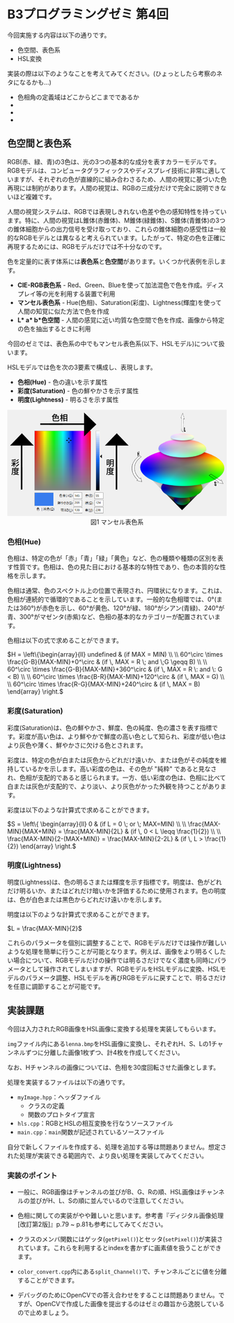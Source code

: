 # B3プログラミングゼミ 第4回

今回実施する内容は以下の通りです。

* 色空間、表色系
* HSL変換

実装の際は以下のようなことを考えてみてください。(ひょっとしたら考察のネタになるかも...)

- 色相角の定義域はどこからどこまでであるか
- 
- 
- 

##  色空間と表色系
RGB(赤、緑、青)の3色は、光の3つの基本的な成分を表すカラーモデルです。RGBモデルは、コンピュータグラフィックスやディスプレイ技術に非常に適していますが、それぞれの色が直線的に組み合わさるため、人間の視覚に基づいた色再現には制約があります。人間の視覚は、RGBの三成分だけで完全に説明できないほど複雑です。

人間の視覚システムは、RGBでは表現しきれない色差や色の感知特性を持っています。特に、人間の視覚はL錐体(赤錐体)、M錐体(緑錐体)、S錐体(青錐体)の3つの錐体細胞からの出力信号を受け取っており、これらの錐体細胞の感受性は一般的なRGBモデルとは異なると考えられています。したがって、特定の色を正確に再現するためには、RGBモデルだけでは不十分なのです。

色を定量的に表す体系には**表色系**と**色空間**があります。いくつか代表例を示します。


* **CIE-RGB表色系** - Red、Green、Blueを使って加法混色で色を作成。ディスプレイ等の光を利用する装置で利用
* **マンセル表色系** - Hue(色相)、Saturation(彩度)、Lightness(輝度)を使って人間の知覚に似た方法で色を作成
* __L* a* b*色空間__ - 人間の感覚に近い均質な色空間で色を作成、画像から特定の色を抽出するときに利用


今回のゼミでは、表色系の中でもマンセル表色系(以下、HSLモデル)について扱います。

HSLモデルでは色を次の3要素で構成し、表現します。

* **色相(Hue)** - 色の違いを示す属性
* **彩度(Saturation)** - 色の鮮やかさを示す属性
* **明度(Lightness)** - 明るさを示す属性

<div style="text-align: center;">
<img src="semi_img/4_hue.png">
図1 マンセル表色系
</div>

### 色相(Hue)

色相は、特定の色が「赤」「青」「緑」「黄色」など、色の種類や種類の区別を表す性質です。色相は、色の見た目における基本的な特性であり、色の本質的な性格を示します。

色相は通常、色のスペクトル上の位置で表現され、円環状になります。これは、色相が連続的で循環的であることを示しています。一般的な色相環では、0°(または360°)が赤色を示し、60°が黄色、120°が緑、180°がシアン(青緑)、240°が青、300°がマゼンタ(赤紫)など、色相の基本的なカテゴリーが配置されています。

色相は以下の式で求めることができます。

$H = \left\{\begin{array}{ll}
undefined & (if MAX = MIN) \\ \\
60^\circ \times \frac{G-B}{MAX-MIN}+0^\circ & (if \, MAX = R \; and \;G \geqq B) \\ \\
60^\circ \times \frac{G-B}{MAX-MIN}+360^\circ & (if \, MAX = R \: and \: G < B) \\ \\
60^\circ \times \frac{B-R}{MAX-MIN}+120^\circ & (if \, MAX = G) \\ \\
60^\circ \times \frac{R-G}{MAX-MIN}+240^\circ & (if \, MAX = B)
\end{array} \right.$


### 彩度(Saturation)

彩度(Saturation)は、色の鮮やかさ、鮮度、色の純度、色の濃さを表す指標です。彩度が高い色は、より鮮やかで鮮度の高い色として知られ、彩度が低い色はより灰色や薄く、鮮やかさに欠ける色とされます。

彩度は、特定の色が白または灰色からどれだけ遠いか、または色がその純度を維持しているかを示します。高い彩度の色は、その色が "純粋" であると見なされ、色相が支配的であると感じられます。一方、低い彩度の色は、色相に比べて白または灰色が支配的で、より淡い、より灰色がかった外観を持つことがあります。

彩度は以下のような計算式で求めることができます。

$S = \left\{ \begin{array}{ll}
0 & (if L = 0 \; or \; MAX=MIN) \\ \\
\frac{MAX-MIN}{MAX+MIN} = \frac{MAX-MIN}{2L} & (if \, 0 < L \leqq \frac{1}{2}) \\ \\
\frac{MAX-MIN}{2-(MAX+MIN)} = \frac{MAX-MIN}{2-2L} & (if \, L > \frac{1}{2}) 
\end{array} \right.$


### 明度(Lightness)

明度(Lightness)は、色の明るさまたは輝度を示す指標です。明度は、色がどれだけ明るいか、またはどれだけ暗いかを評価するために使用されます。色の明度は、色が白色または黒色からどれだけ遠いかを示します。

明度は以下のような計算式で求めることができます。

$L = \frac{MAX-MIN}{2}$ 



これらのパラメータを個別に調整することで、RGBモデルだけでは操作が難しいような処理を簡単に行うことが可能となります。例えば、画像をより明るくしたい場合について、RGBモデルだけの操作では明るさだけでなく濃度も同時にパラメータとして操作されてしまいますが、RGBモデルをHSLモデルに変換、HSLモデルのパラメータ調整、HSLモデルを再びRGBモデルに戻すことで、明るさだけを任意に調節することが可能です。


##  実装課題

今回は入力されたRGB画像をHSL画像に変換する処理を実装してもらいます。

`img`ファイル内にある`lenna.bmp`をHSL画像に変換し、それぞれH、S、Lの1チャンネルずつに分離した画像1枚ずつ、計4枚を作成してください。

なお、Hチャンネルの画像については、色相を30度回転させた画像とします。

処理を実装するファイルは以下の通りです。

- `myImage.hpp`：ヘッダファイル
   - クラスの定義
   - 関数のプロトタイプ宣言
- `hls.cpp`：RGBとHSLの相互変換を行なうソースファイル
- `main.cpp`：`main`関数が記述されているソースファイル

自分で新しくファイルを作成する、処理を追加する等は問題ありません。想定された処理が実装できる範囲内で、より良い処理を実装してみてください。



### 実装のポイント
* 一般に、RGB画像はチャンネルの並びがB、G、Rの順、HSL画像はチャンネルの並びがH、L、Sの順に並んでいるので注意してください。

* 色相に関しての実装がやや難しいと思います。参考書『ディジタル画像処理[改訂第2版]』p.79 ~ p.81も参考にしてみてください。

* クラスのメンバ関数にはゲッタ(`getPixel()`)とセッタ(`setPixel()`)が実装されています。これらを利用するとindexを書かずに画素値を扱うことができます。

* `color_convert.cpp`内にある`split_Channel()`で、チャンネルごとに値を分離することができます。

* デバッグのためにOpenCVでの答え合わせをすることは問題ありません。ですが、OpenCVで作成した画像を提出するのはゼミの趣旨から逸脱しているので止めましょう。
